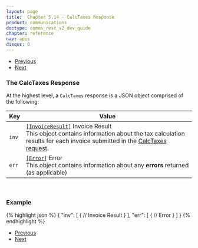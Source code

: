 ```yaml
---
layout: page
title:  Chapter 5.14 - CalcTaxes Response
product: communications
doctype: comms_rest_v2_dev_guide
chapter: reference
nav: apis
disqus: 0
---
```


<ul class="pager">
  <li class="previous"><a href="/communications/dev-guide_rest_v2/reference/key-value-pair/"><i class="glyphicon glyphicon-chevron-left"></i>Previous</a></li>
  <li class="next"><a href="/communications/dev-guide_rest_v2/reference/invoice-result/">Next<i class="glyphicon glyphicon-chevron-right"></i></a></li>
</ul>

<h3>The CalcTaxes Response</h3>

At the highest level, a <code>CalcTaxes</code> response is a JSON object comprised of the following:

<div class="mobile-table">
  <table class="styled-table">
    <thead>
      <tr>
        <th>Key</th>
        <th>Value</th>
      </tr>
    </thead>
    <tbody>
      <tr>
        <td><code>inv</code></td>
        <td><a class="dev-guide-link" href="/communications/dev-guide_rest_v2/reference/invoice-result/"><code>[InvoiceResult]</code></a> Invoice Result
        <br>
        This object contains information about the tax calculation results for each invoice submitted in the <a class="dev-guide-link" href="/communications/dev-guide_rest_v2/reference/calc-taxes-request/">CalcTaxes request</a>.
        </td>
      </tr>
      <tr>
        <td><code>err</code></td>
        <td><a class="dev-guide-link" href="/communications/dev-guide_rest_v2/reference/error-response/"><code>[Error]</code></a> Error
        <br>
        This object contains information about any <b>errors</b> returned (as applicable)
        </td>
      </tr>
    </tbody>
  </table>
<div>
<br>

<h3>Example</h3>

{% highlight json %}
{
  "inv": [
    {
      // Invoice Result
    }
  ],
  "err": [
    {
      // Error
    }
  ]
}
{% endhighlight %}

<ul class="pager">
  <li class="previous"><a href="/communications/dev-guide_rest_v2/reference/key-value-pair/"><i class="glyphicon glyphicon-chevron-left"></i>Previous</a></li>
  <li class="next"><a href="/communications/dev-guide_rest_v2/reference/invoice-result/">Next<i class="glyphicon glyphicon-chevron-right"></i></a></li>
</ul>
